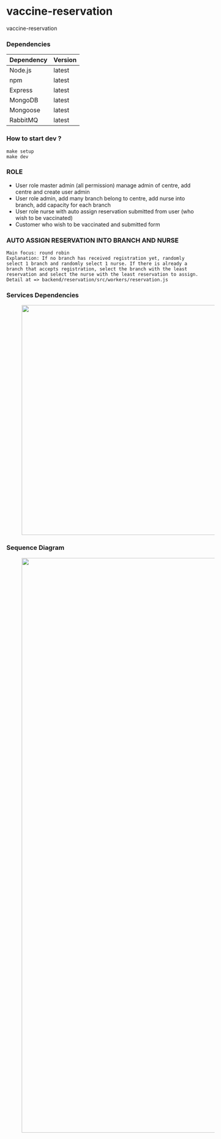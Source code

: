 # vaccine-reservation
vaccine-reservation

### Dependencies
|Dependency    |Version |
|--------------|--------|
|Node.js       |latest  |
|npm           |latest  |
|Express       |latest  |
|MongoDB       |latest  |
|Mongoose      |latest  |
|RabbitMQ      |latest  |

### How to start dev ?
```
make setup
make dev
```
### ROLE
- User role master admin (all permission) manage admin of centre, add centre and create user admin
- User role admin, add many branch belong to centre, add nurse into branch, add capacity for each branch
- User role nurse with auto assign reservation submitted from user (who wish to be vaccinated)
- Customer who wish to be vaccinated and submitted form

### AUTO ASSIGN RESERVATION INTO BRANCH AND NURSE
```
Main focus: round robin
Explanation: If no branch has received registration yet, randomly select 1 branch and randomly select 1 nurse. If there is already a branch that accepts registration, select the branch with the least reservation and select the nurse with the least reservation to assign.
Detail at => backend/reservation/src/workers/reservation.js
```

### Services Dependencies
<img src="https://i.ibb.co/N1n07V9/Vaccine-reservation.jpg" height="600" width="800" hspace="40">

### Sequence Diagram
<img src="https://i.ibb.co/Rp1CMtN/Untitled.png" height="1500" width="800" hspace="40">
